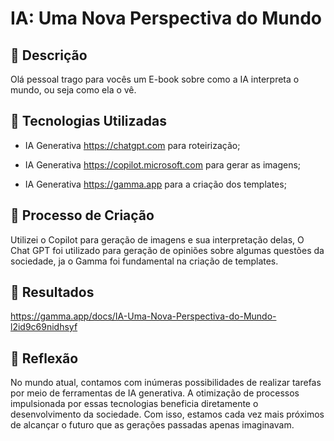 # IA: Uma Nova Perspectiva do Mundo

## 📒 Descrição
Olá pessoal trago para vocês um E-book sobre como a IA interpreta o mundo, ou seja como ela o vê.

## 🤖 Tecnologias Utilizadas
- IA Generativa https://chatgpt.com para roteirização;

- IA Generativa https://copilot.microsoft.com para gerar as imagens;

- IA Generativa https://gamma.app para a criação dos templates;

## 🧐 Processo de Criação
Utilizei o Copilot para geração de imagens e sua interpretação delas, O Chat GPT foi utilizado para geração de opiniões sobre algumas questões da sociedade, ja o Gamma foi fundamental na criação de templates.

## 🚀 Resultados
https://gamma.app/docs/IA-Uma-Nova-Perspectiva-do-Mundo-l2id9c69nidhsyf

## 💭 Reflexão
No mundo atual, contamos com inúmeras possibilidades de realizar tarefas por meio de ferramentas de IA generativa. A otimização de processos impulsionada por essas tecnologias beneficia diretamente o desenvolvimento da sociedade. Com isso, estamos cada vez mais próximos de alcançar o futuro que as gerações passadas apenas imaginavam.
